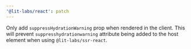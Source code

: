 ```yaml
---
'@lit-labs/react': patch
---
```


Only add `suppressHydrationWarning` prop when rendered in the client. This will prevent `suppresshydrationwarning` attribute being added to the host element when using `@lit-labs/ssr-react`.
